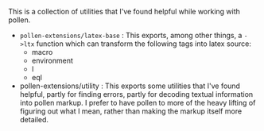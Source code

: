 This is a collection of utilities that I've found helpful while
working with pollen.

- `pollen-extensions/latex-base` : This exports, among other things, a
  `->ltx` function which can transform the following tags into latex
  source:
    - macro
    - environment
    - l
    - eql
- pollen-extensions/utility : This exports some utilities that I've
  found helpful, partly for finding errors, partly for decoding
  textual information into pollen markup. I prefer to have pollen to
  more of the heavy lifting of figuring out what I mean, rather than
  making the markup itself more detailed.
